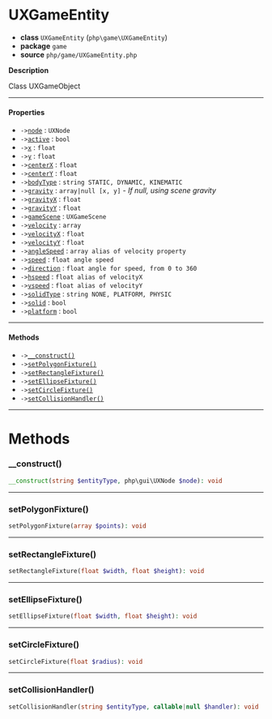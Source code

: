 # UXGameEntity

- **class** `UXGameEntity` (`php\game\UXGameEntity`)
- **package** `game`
- **source** `php/game/UXGameEntity.php`

**Description**

Class UXGameObject

---

#### Properties

- `->`[`node`](#prop-node) : `UXNode`
- `->`[`active`](#prop-active) : `bool`
- `->`[`x`](#prop-x) : `float`
- `->`[`y`](#prop-y) : `float`
- `->`[`centerX`](#prop-centerx) : `float`
- `->`[`centerY`](#prop-centery) : `float`
- `->`[`bodyType`](#prop-bodytype) : `string STATIC, DYNAMIC, KINEMATIC`
- `->`[`gravity`](#prop-gravity) : `array|null [x, y]` - _If null, using scene gravity_
- `->`[`gravityX`](#prop-gravityx) : `float`
- `->`[`gravityY`](#prop-gravityy) : `float`
- `->`[`gameScene`](#prop-gamescene) : `UXGameScene`
- `->`[`velocity`](#prop-velocity) : `array`
- `->`[`velocityX`](#prop-velocityx) : `float`
- `->`[`velocityY`](#prop-velocityy) : `float`
- `->`[`angleSpeed`](#prop-anglespeed) : `array alias of velocity property`
- `->`[`speed`](#prop-speed) : `float angle speed`
- `->`[`direction`](#prop-direction) : `float angle for speed, from 0 to 360`
- `->`[`hspeed`](#prop-hspeed) : `float alias of velocityX`
- `->`[`vspeed`](#prop-vspeed) : `float alias of velocityY`
- `->`[`solidType`](#prop-solidtype) : `string NONE, PLATFORM, PHYSIC`
- `->`[`solid`](#prop-solid) : `bool`
- `->`[`platform`](#prop-platform) : `bool`

---

#### Methods

- `->`[`__construct()`](#method-__construct)
- `->`[`setPolygonFixture()`](#method-setpolygonfixture)
- `->`[`setRectangleFixture()`](#method-setrectanglefixture)
- `->`[`setEllipseFixture()`](#method-setellipsefixture)
- `->`[`setCircleFixture()`](#method-setcirclefixture)
- `->`[`setCollisionHandler()`](#method-setcollisionhandler)

---
# Methods

<a name="method-__construct"></a>

### __construct()
```php
__construct(string $entityType, php\gui\UXNode $node): void
```

---

<a name="method-setpolygonfixture"></a>

### setPolygonFixture()
```php
setPolygonFixture(array $points): void
```

---

<a name="method-setrectanglefixture"></a>

### setRectangleFixture()
```php
setRectangleFixture(float $width, float $height): void
```

---

<a name="method-setellipsefixture"></a>

### setEllipseFixture()
```php
setEllipseFixture(float $width, float $height): void
```

---

<a name="method-setcirclefixture"></a>

### setCircleFixture()
```php
setCircleFixture(float $radius): void
```

---

<a name="method-setcollisionhandler"></a>

### setCollisionHandler()
```php
setCollisionHandler(string $entityType, callable|null $handler): void
```
